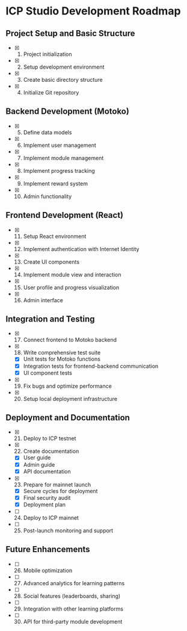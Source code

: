 # ICP Studio Development Roadmap

## Project Setup and Basic Structure
- [x] 1. Project initialization
- [x] 2. Setup development environment
- [x] 3. Create basic directory structure
- [x] 4. Initialize Git repository

## Backend Development (Motoko)
- [x] 5. Define data models
- [x] 6. Implement user management
- [x] 7. Implement module management
- [x] 8. Implement progress tracking
- [x] 9. Implement reward system
- [x] 10. Admin functionality

## Frontend Development (React)
- [x] 11. Setup React environment
- [x] 12. Implement authentication with Internet Identity
- [x] 13. Create UI components
- [x] 14. Implement module view and interaction
- [x] 15. User profile and progress visualization
- [x] 16. Admin interface

## Integration and Testing
- [x] 17. Connect frontend to Motoko backend
- [x] 18. Write comprehensive test suite
  - [x] Unit tests for Motoko functions
  - [x] Integration tests for frontend-backend communication
  - [x] UI component tests
- [x] 19. Fix bugs and optimize performance
- [x] 20. Setup local deployment infrastructure

## Deployment and Documentation
- [x] 21. Deploy to ICP testnet
- [x] 22. Create documentation
  - [x] User guide
  - [x] Admin guide
  - [x] API documentation
- [x] 23. Prepare for mainnet launch
  - [x] Secure cycles for deployment
  - [x] Final security audit
  - [x] Deployment plan
- [ ] 24. Deploy to ICP mainnet
- [ ] 25. Post-launch monitoring and support

## Future Enhancements
- [ ] 26. Mobile optimization
- [ ] 27. Advanced analytics for learning patterns
- [ ] 28. Social features (leaderboards, sharing)
- [ ] 29. Integration with other learning platforms
- [ ] 30. API for third-party module development 
